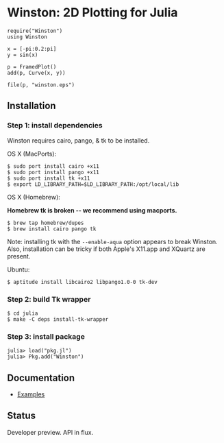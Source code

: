 
Winston: 2D Plotting for Julia
==============================

    require("Winston")
    using Winston

    x = [-pi:0.2:pi]
    y = sin(x)

    p = FramedPlot()
    add(p, Curve(x, y))

    file(p, "winston.eps")

Installation
------------

### Step 1: install dependencies

Winston requires cairo, pango, & tk to be installed.

OS X (MacPorts):

    $ sudo port install cairo +x11
    $ sudo port install pango +x11
    $ sudo port install tk +x11
    $ export LD_LIBRARY_PATH=$LD_LIBRARY_PATH:/opt/local/lib

OS X (Homebrew):

**Homebrew tk is broken -- we recommend using macports.**

    $ brew tap homebrew/dupes
    $ brew install cairo pango tk

Note: installing tk with the `--enable-aqua` option appears to break Winston.
Also, installation can be tricky if both Apple's X11.app and XQuartz are
present.

Ubuntu:

    $ aptitude install libcairo2 libpango1.0-0 tk-dev

### Step 2: build Tk wrapper

    $ cd julia
    $ make -C deps install-tk-wrapper

### Step 3: install package

    julia> load("pkg.jl")
    julia> Pkg.add("Winston")

Documentation
-------------

* [Examples](https://github.com/nolta/Winston.jl/blob/master/doc/examples.md)

Status
------

Developer preview. API in flux.

